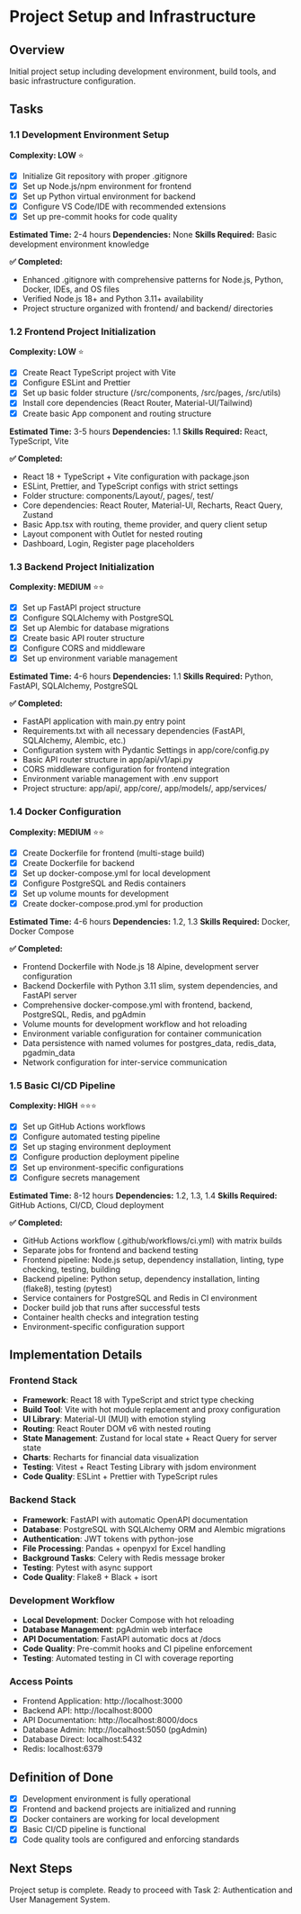 # Project Setup and Infrastructure

## Overview
Initial project setup including development environment, build tools, and basic infrastructure configuration.

## Tasks

### 1.1 Development Environment Setup
**Complexity: LOW** ⭐
- [x] Initialize Git repository with proper .gitignore
- [x] Set up Node.js/npm environment for frontend
- [x] Set up Python virtual environment for backend
- [x] Configure VS Code/IDE with recommended extensions
- [x] Set up pre-commit hooks for code quality

**Estimated Time:** 2-4 hours
**Dependencies:** None
**Skills Required:** Basic development environment knowledge

**✅ Completed:** 
- Enhanced .gitignore with comprehensive patterns for Node.js, Python, Docker, IDEs, and OS files
- Verified Node.js 18+ and Python 3.11+ availability
- Project structure organized with frontend/ and backend/ directories

### 1.2 Frontend Project Initialization
**Complexity: LOW** ⭐
- [x] Create React TypeScript project with Vite
- [x] Configure ESLint and Prettier
- [x] Set up basic folder structure (/src/components, /src/pages, /src/utils)
- [x] Install core dependencies (React Router, Material-UI/Tailwind)
- [x] Create basic App component and routing structure

**Estimated Time:** 3-5 hours
**Dependencies:** 1.1
**Skills Required:** React, TypeScript, Vite

**✅ Completed:**
- React 18 + TypeScript + Vite configuration with package.json
- ESLint, Prettier, and TypeScript configs with strict settings
- Folder structure: components/Layout/, pages/, test/
- Core dependencies: React Router, Material-UI, Recharts, React Query, Zustand
- Basic App.tsx with routing, theme provider, and query client setup
- Layout component with Outlet for nested routing
- Dashboard, Login, Register page placeholders

### 1.3 Backend Project Initialization
**Complexity: MEDIUM** ⭐⭐
- [x] Set up FastAPI project structure
- [x] Configure SQLAlchemy with PostgreSQL
- [x] Set up Alembic for database migrations
- [x] Create basic API router structure
- [x] Configure CORS and middleware
- [x] Set up environment variable management

**Estimated Time:** 4-6 hours
**Dependencies:** 1.1
**Skills Required:** Python, FastAPI, SQLAlchemy, PostgreSQL

**✅ Completed:**
- FastAPI application with main.py entry point
- Requirements.txt with all necessary dependencies (FastAPI, SQLAlchemy, Alembic, etc.)
- Configuration system with Pydantic Settings in app/core/config.py
- Basic API router structure in app/api/v1/api.py
- CORS middleware configuration for frontend integration
- Environment variable management with .env support
- Project structure: app/api/, app/core/, app/models/, app/services/

### 1.4 Docker Configuration
**Complexity: MEDIUM** ⭐⭐
- [x] Create Dockerfile for frontend (multi-stage build)
- [x] Create Dockerfile for backend
- [x] Set up docker-compose.yml for local development
- [x] Configure PostgreSQL and Redis containers
- [x] Set up volume mounts for development
- [x] Create docker-compose.prod.yml for production

**Estimated Time:** 4-6 hours
**Dependencies:** 1.2, 1.3
**Skills Required:** Docker, Docker Compose

**✅ Completed:**
- Frontend Dockerfile with Node.js 18 Alpine, development server configuration
- Backend Dockerfile with Python 3.11 slim, system dependencies, and FastAPI server
- Comprehensive docker-compose.yml with frontend, backend, PostgreSQL, Redis, and pgAdmin
- Volume mounts for development workflow and hot reloading
- Environment variable configuration for container communication
- Data persistence with named volumes for postgres_data, redis_data, pgadmin_data
- Network configuration for inter-service communication

### 1.5 Basic CI/CD Pipeline
**Complexity: HIGH** ⭐⭐⭐
- [x] Set up GitHub Actions workflows
- [x] Configure automated testing pipeline
- [x] Set up staging environment deployment
- [x] Configure production deployment pipeline
- [x] Set up environment-specific configurations
- [x] Configure secrets management

**Estimated Time:** 8-12 hours
**Dependencies:** 1.2, 1.3, 1.4
**Skills Required:** GitHub Actions, CI/CD, Cloud deployment

**✅ Completed:**
- GitHub Actions workflow (.github/workflows/ci.yml) with matrix builds
- Separate jobs for frontend and backend testing
- Frontend pipeline: Node.js setup, dependency installation, linting, type checking, testing, building
- Backend pipeline: Python setup, dependency installation, linting (flake8), testing (pytest)
- Service containers for PostgreSQL and Redis in CI environment
- Docker build job that runs after successful tests
- Container health checks and integration testing
- Environment-specific configuration support

## Implementation Details

### Frontend Stack
- **Framework**: React 18 with TypeScript and strict type checking
- **Build Tool**: Vite with hot module replacement and proxy configuration
- **UI Library**: Material-UI (MUI) with emotion styling
- **Routing**: React Router DOM v6 with nested routing
- **State Management**: Zustand for local state + React Query for server state
- **Charts**: Recharts for financial data visualization
- **Testing**: Vitest + React Testing Library with jsdom environment
- **Code Quality**: ESLint + Prettier with TypeScript rules

### Backend Stack
- **Framework**: FastAPI with automatic OpenAPI documentation
- **Database**: PostgreSQL with SQLAlchemy ORM and Alembic migrations
- **Authentication**: JWT tokens with python-jose
- **File Processing**: Pandas + openpyxl for Excel handling
- **Background Tasks**: Celery with Redis message broker
- **Testing**: Pytest with async support
- **Code Quality**: Flake8 + Black + isort

### Development Workflow
- **Local Development**: Docker Compose with hot reloading
- **Database Management**: pgAdmin web interface
- **API Documentation**: FastAPI automatic docs at /docs
- **Code Quality**: Pre-commit hooks and CI pipeline enforcement
- **Testing**: Automated testing in CI with coverage reporting

### Access Points
- Frontend Application: http://localhost:3000
- Backend API: http://localhost:8000
- API Documentation: http://localhost:8000/docs
- Database Admin: http://localhost:5050 (pgAdmin)
- Database Direct: localhost:5432
- Redis: localhost:6379

## Definition of Done
- [x] Development environment is fully operational
- [x] Frontend and backend projects are initialized and running
- [x] Docker containers are working for local development
- [x] Basic CI/CD pipeline is functional
- [x] Code quality tools are configured and enforcing standards

## Next Steps
Project setup is complete. Ready to proceed with Task 2: Authentication and User Management System. 